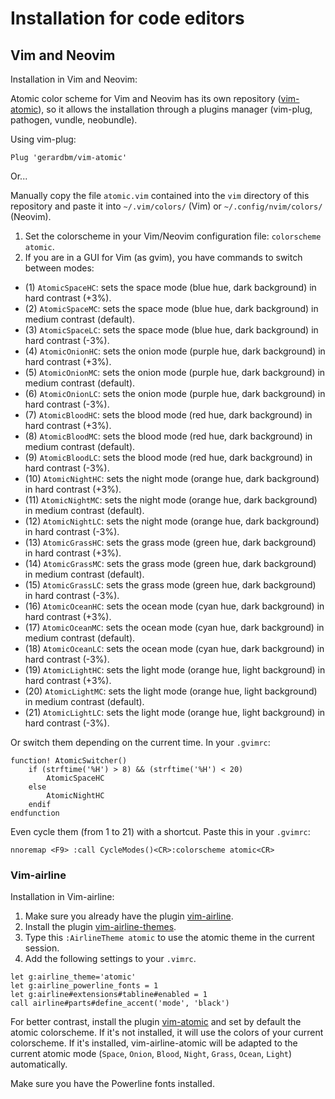 # Installation for code editors

## Vim and Neovim

Installation in Vim and Neovim:

Atomic color scheme for Vim and Neovim has its own repository ([vim-atomic](https://github.com/gerardbm/vim-atomic)), so it allows the installation through a plugins manager (vim-plug, pathogen, vundle, neobundle).

Using vim-plug:

```viml
Plug 'gerardbm/vim-atomic'
```

Or...

Manually copy the file `atomic.vim` contained into the `vim` directory of this repository and paste it into `~/.vim/colors/` (Vim) or `~/.config/nvim/colors/` (Neovim).

1. Set the colorscheme in your Vim/Neovim configuration file: `colorscheme atomic`.
2. If you are in a GUI for Vim (as gvim), you have commands to switch between modes:
- (1) `AtomicSpaceHC`: sets the space mode (blue hue, dark background) in hard contrast (+3%).
- (2) `AtomicSpaceMC`: sets the space mode (blue hue, dark background) in medium contrast (default).
- (3) `AtomicSpaceLC`: sets the space mode (blue hue, dark background) in hard contrast (-3%).
- (4) `AtomicOnionHC`: sets the onion mode (purple hue, dark background) in hard contrast (+3%).
- (5) `AtomicOnionMC`: sets the onion mode (purple hue, dark background) in medium contrast (default).
- (6) `AtomicOnionLC`: sets the onion mode (purple hue, dark background) in hard contrast (-3%).
- (7) `AtomicBloodHC`: sets the blood mode (red hue, dark background) in hard contrast (+3%).
- (8) `AtomicBloodMC`: sets the blood mode (red hue, dark background) in medium contrast (default).
- (9) `AtomicBloodLC`: sets the blood mode (red hue, dark background) in hard contrast (-3%).
- (10) `AtomicNightHC`: sets the night mode (orange hue, dark background) in hard contrast (+3%).
- (11) `AtomicNightMC`: sets the night mode (orange hue, dark background) in medium contrast (default).
- (12) `AtomicNightLC`: sets the night mode (orange hue, dark background) in hard contrast (-3%).
- (13) `AtomicGrassHC`: sets the grass mode (green hue, dark background) in hard contrast (+3%).
- (14) `AtomicGrassMC`: sets the grass mode (green hue, dark background) in medium contrast (default).
- (15) `AtomicGrassLC`: sets the grass mode (green hue, dark background) in hard contrast (-3%).
- (16) `AtomicOceanHC`: sets the ocean mode (cyan hue, dark background) in hard contrast (+3%).
- (17) `AtomicOceanMC`: sets the ocean mode (cyan hue, dark background) in medium contrast (default).
- (18) `AtomicOceanLC`: sets the ocean mode (cyan hue, dark background) in hard contrast (-3%).
- (19) `AtomicLightHC`: sets the light mode (orange hue, light background) in hard contrast (+3%).
- (20) `AtomicLightMC`: sets the light mode (orange hue, light background) in medium contrast (default).
- (21) `AtomicLightLC`: sets the light mode (orange hue, light background) in hard contrast (-3%).

Or switch them depending on the current time. In your `.gvimrc`:

```viml
function! AtomicSwitcher()
	if (strftime('%H') > 8) && (strftime('%H') < 20)
		AtomicSpaceHC
	else
		AtomicNightHC
	endif
endfunction
```

Even cycle them (from 1 to 21) with a shortcut. Paste this in your `.gvimrc`:

```viml
nnoremap <F9> :call CycleModes()<CR>:colorscheme atomic<CR>
```

### Vim-airline

Installation in Vim-airline:

1. Make sure you already have the plugin [vim-airline](https://github.com/vim-airline/vim-airline).
2. Install the plugin [vim-airline-themes](https://github.com/vim-airline/vim-airline-themes).
3. Type this `:AirlineTheme atomic` to use the atomic theme in the current session.
4. Add the following settings to your `.vimrc`.

```viml
let g:airline_theme='atomic'
let g:airline_powerline_fonts = 1
let g:airline#extensions#tabline#enabled = 1
call airline#parts#define_accent('mode', 'black')
```

For better contrast, install the plugin [vim-atomic](https://github.com/gerardbm/vim-atomic) and set by default the atomic colorscheme. If it's not installed, it will use the colors of your current colorscheme. If it's installed, vim-airline-atomic will be adapted to the current atomic mode (`Space`, `Onion`, `Blood`, `Night`, `Grass`, `Ocean`, `Light`) automatically.

Make sure you have the Powerline fonts installed.
